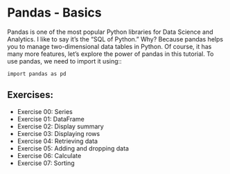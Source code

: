 # Pandas - Basics

Pandas is one of the most popular Python libraries for Data Science and Analytics. I
like to say it’s the “SQL of Python.” Why? Because pandas helps you to manage
two-dimensional data tables in Python. Of course, it has many more features, let’s
explore the power of pandas in this tutorial.
To use pandas, we need to import it using::

    import pandas as pd
  
## Exercises:

* Exercise 00: Series
* Exercise 01: DataFrame
* Exercise 02: Display summary
* Exercise 03: Displaying rows
* Exercise 04: Retrieving data
* Exercise 05: Adding and dropping data
* Exercise 06: Calculate
* Exercise 07: Sorting
